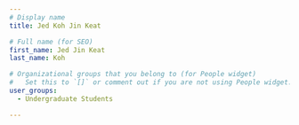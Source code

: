 ```yaml
---
# Display name
title: Jed Koh Jin Keat

# Full name (for SEO)
first_name: Jed Jin Keat
last_name: Koh

# Organizational groups that you belong to (for People widget)
#   Set this to `[]` or comment out if you are not using People widget.
user_groups:
  - Undergraduate Students

---
```

